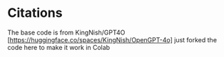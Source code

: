 # Citations

The base code is from KingNish/GPT4O [https://huggingface.co/spaces/KingNish/OpenGPT-4o] just forked the code here to make it work in Colab
